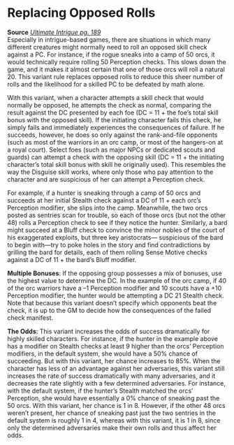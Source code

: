 # Replacing Opposed Rolls

**Source** [_Ultimate Intrigue pg. 189_](http://paizo.com/products/btpy9j6p?Pathfinder-Roleplaying-Game-Ultimate-Intrigue)  
Especially in intrigue-based games, there are situations in which many different creatures might normally need to roll an opposed skill check against a PC. For instance, if the rogue sneaks into a camp of 50 orcs, it would technically require rolling 50 Perception checks. This slows down the game, and it makes it almost certain that one of those orcs will roll a natural 20. This variant rule replaces opposed rolls to reduce this sheer number of rolls and the likelihood for a skilled PC to be defeated by math alone.  
  
With this variant, when a character attempts a skill check that would normally be opposed, he attempts the check as normal, comparing the result against the DC presented by each foe (DC = 11 + the foe’s total skill bonus with the opposed skill). If the initiating character fails this check, he simply fails and immediately experiences the consequences of failure. If he succeeds, however, he does so only against the rank-and-file opponents (such as most of the warriors in an orc camp, or most of the hangers-on at a royal court). Select foes (such as major NPCs or dedicated scouts and guards) can attempt a check with the opposing skill (DC = 11 + the initiating character’s total skill bonus with skill he originally used). This resembles the way the Disguise skill works, where only those who pay attention to the character and are suspicious of her can attempt a Perception check.  
  
For example, if a hunter is sneaking through a camp of 50 orcs and succeeds at her initial Stealth check against a DC of 11 + each orc’s Perception modifier, she slips into the camp. Meanwhile, the two orcs posted as sentries scan for trouble, so each of those orcs (but not the other 48) rolls a Perception check to see if they notice the hunter. Similarly, a bard might succeed at a Bluff check to convince the minor nobles of the court of his exaggerated exploits, but three key aristocrats— suspicious of the bard to begin with—try to poke holes in the story and find contradictions by grilling the bard for details, each of them rolling Sense Motive checks against a DC of 11 + the bard’s Bluff modifier.  
  
**Multiple Bonuses**: If the opposing group possesses a mix of bonuses, use the highest value to determine the DC. In the example of the orc camp, if 40 of the orc warriors have a –1 Perception modifier and 10 scouts have a +10 Perception modifier, the hunter would be attempting a DC 21 Stealth check. Note that because this variant doesn’t specify which opponents beat the check, it is up to the GM to decide how the consequences of the failed check manifest.  
  
**The Odds**: This variant increases the odds of success dramatically for highly skilled characters. For instance, if the hunter in the example above has a modifier on Stealth checks at least 9 higher than the orcs’ Perception modifiers, in the default system, she would have a 50% chance of succeeding. But with this variant, her chance increases to 85%. When the character has less of an advantage against her adversaries, this variant still increases the rate of success dramatically with many adversaries, and it decreases the rate slightly with a few determined adversaries. For instance, with the default system, if the hunter’s Stealth matched the orcs’ Perception, she would have essentially a 0% chance of sneaking past the 50 orcs. With this variant, her chance is 1 in 8. However, if the other 48 orcs weren’t present, her chance of sneaking past just the two sentries in the default system is roughly 1 in 4, whereas with this variant, it is 1 in 8, since only the determined adversaries make their own rolls and thus affect her odds.